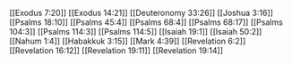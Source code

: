 [[Exodus 7:20]]
[[Exodus 14:21]]
[[Deuteronomy 33:26]]
[[Joshua 3:16]]
[[Psalms 18:10]]
[[Psalms 45:4]]
[[Psalms 68:4]]
[[Psalms 68:17]]
[[Psalms 104:3]]
[[Psalms 114:3]]
[[Psalms 114:5]]
[[Isaiah 19:1]]
[[Isaiah 50:2]]
[[Nahum 1:4]]
[[Habakkuk 3:15]]
[[Mark 4:39]]
[[Revelation 6:2]]
[[Revelation 16:12]]
[[Revelation 19:11]]
[[Revelation 19:14]]
